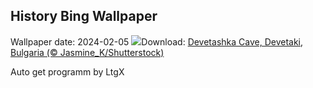 ## History Bing Wallpaper
Wallpaper date: 2024-02-05
![](https://www.bing.com/th?id=OHR.DevetashkaCave_EN-GB0187525185_UHD.jpg&w=1000)Download: [Devetashka Cave, Devetaki, Bulgaria (© Jasmine_K/Shutterstock)](https://www.bing.com/th?id=OHR.DevetashkaCave_EN-GB0187525185_UHD.jpg)

Auto get programm by LtgX
